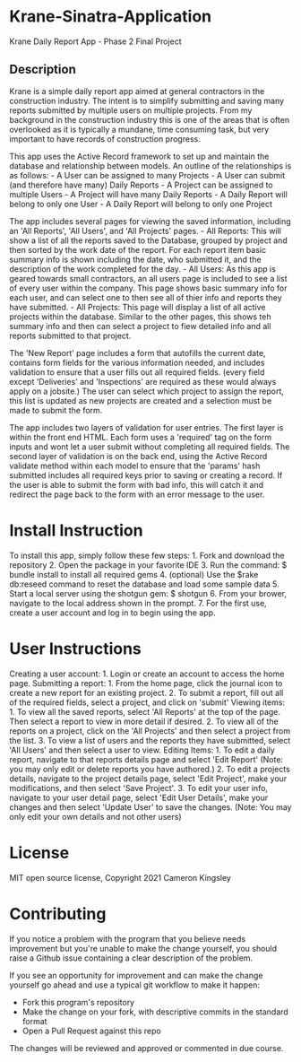 # Krane-Sinatra-Application
 Krane Daily Report App - Phase 2 Final Project

## Description
 Krane is a simple daily report app aimed at general contractors in the construction industry. The intent is to simplify submitting and saving many reports submitted by multiple users on multiple projects. From my background in the construction industry this is one of the areas that is often overlooked as it is typically a mundane, time consuming task, but very important to have records of construction progress.

 This app uses the Active Record framework to set up and maintain the database and relationship between models. An outline of the relationships is as follows:
	- A User can be assigned to many Projects 
	- A User can submit (and therefore have many) Daily Reports
	- A Project can be assigned to multiple Users
	- A Project will have many Daily Reports 
	- A Daily Report will belong to only one User
	- A Daily Report will belong to only one Project

The app includes several pages for viewing the saved information, including an 'All Reports', 'All Users', and 'All Projects' pages.
	- All Reports: This will show a list of all the reports saved to the Database, grouped by project and then sorted by the work date of the report. For each report item basic summary info is shown including the date, who submitted it, and the description of the work completed for the day.
	- All Users: As this app is geared towards small contractors, an all users page is included to see a list of every user within the company. This page shows basic summary info for each user, and can select one to then see all of thier info and reports they have submitted. 
	- All Projects: This page will display a list of all active projects within the database. Similar to the other pages, this shows teh summary info and then can select a project to fiew detailed info and all reports submitted to that project.

The 'New Report' page includes a form that autofills the current date, contains form fields for the various information needed, and includes validation to ensure that a user fills out all required fields. (every field except 'Deliveries' and 'Inspections' are required as these would always apply on a jobsite.) The user can select which project to assign the report, this list is updated as new projects are created and a selection must be made to submit the form.

The app includes two layers of validation for user entries. The first layer is within the front end HTML. Each form uses a 'required' tag on the form inputs and wont let a user submit without completing all required fields. The second layer of validation is on the back end, using the Active Record validate method within each model to ensure that the 'params' hash submitted includes all required keys prior to saving or creating a record. If the user is able to submit the form with bad info, this will catch it and redirect the page back to the form with an error message to the user.

# Install Instruction
To install this app, simply follow these few steps:
	1. Fork and download the repository
	2. Open the package in your favorite IDE
	3. Run the command: $ bundle install to install all required gems
	4. (optional) Use the $rake db:reseed command to reset the database and load some sample data 
	5. Start a local server using the shotgun gem: $ shotgun 
	6. From your brower, navigate to the local address shown in the prompt.
	7. For the first use, create a user account and log in to begin using the app.

 # User Instructions
Creating a user account:
	1. Login or create an account to access the home page.
Submitting a report:
	1. From the home page, click the journal icon to create a new report for an existing project.
	2. To submit a report, fill out all of the required fields, select a project, and click on 'submit'
Viewing items:
	1. To view all the saved reports, select 'All Reports' at the top of the page. Then select a report to view in more detail if desired.
	2. To view all of the reports on a project, click on the 'All Projects' and then select a project from the list.
	3. To view a list of users and the reports they have submitted, select 'All Users' and then select a user to view.
Editing Items:
	1. To edit a daily report, navigate to that reports details page and select 'Edit Report' (Note: you may only edit or delete reports you have authored.)
	2. To edit a projects details, navigate to the project details page, select 'Edit Project', make your modifications, and then select 'Save Project'. 
	3. To edit your user info, navigate to your user detail page, select 'Edit User Details', make your changes and then select 'Update User' to save the changes. (Note: You may only edit your own details and not other users) 

# License
MIT open source license, Copyright 2021 Cameron Kingsley

# Contributing
If you notice a problem with the program that you believe needs improvement
but you're unable to make the change yourself, you should raise a Github issue
containing a clear description of the problem.

If you see an opportunity for improvement and can make the change yourself go
ahead and use a typical git workflow to make it happen:

* Fork this program's repository
* Make the change on your fork, with descriptive commits in the standard format
* Open a Pull Request against this repo

The changes will be reviewed and approved or commented in due course.
